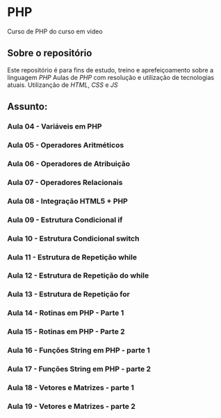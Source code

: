 # PHP
Curso de PHP do curso em video

## Sobre o repositório
Este repositório é para fins de estudo, treino e aprefeiçoamento sobre a linguagem *PHP*
Aulas de *PHP* com resolução e utilização de tecnologias atuais.
Utilizanção de *HTML*, *CSS* e *JS*

## Assunto:
### Aula 04 - Variáveis em PHP
### Aula 05 - Operadores Aritméticos
### Aula 06 - Operadores de Atribuição
### Aula 07 - Operadores Relacionais
### Aula 08 - Integração HTML5 + PHP
### Aula 09 - Estrutura Condicional if
### Aula 10 - Estrutura Condicional switch
### Aula 11 - Estrutura de Repetição while
### Aula 12 - Estrutura de Repetição do while
### Aula 13 - Estrutura de Repetição for
### Aula 14 - Rotinas em PHP - Parte 1
### Aula 15 - Rotinas em PHP - Parte 2
### Aula 16 - Funções String em PHP - parte 1
### Aula 17 - Funções String em PHP - parte 2
### Aula 18 - Vetores e Matrizes - parte 1
### Aula 19 - Vetores e Matrizes - parte 2